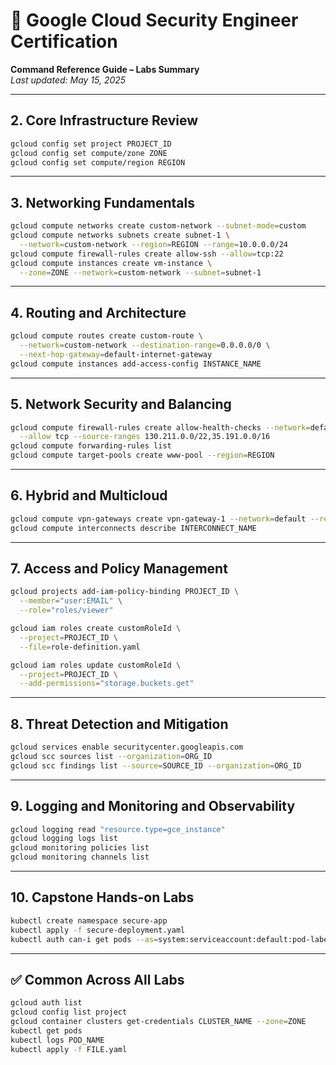 
# 📘 Google Cloud Security Engineer Certification  
**Command Reference Guide – Labs Summary**  
_Last updated: May 15, 2025_

---
## **2. Core Infrastructure Review**
```bash
gcloud config set project PROJECT_ID
gcloud config set compute/zone ZONE
gcloud config set compute/region REGION
```

---

## **3. Networking Fundamentals**
```bash
gcloud compute networks create custom-network --subnet-mode=custom
gcloud compute networks subnets create subnet-1 \
  --network=custom-network --region=REGION --range=10.0.0.0/24
gcloud compute firewall-rules create allow-ssh --allow=tcp:22
gcloud compute instances create vm-instance \
  --zone=ZONE --network=custom-network --subnet=subnet-1
```

---

## **4. Routing and Architecture**
```bash
gcloud compute routes create custom-route \
  --network=custom-network --destination-range=0.0.0.0/0 \
  --next-hop-gateway=default-internet-gateway
gcloud compute instances add-access-config INSTANCE_NAME
```

---

## **5. Network Security and Balancing**
```bash
gcloud compute firewall-rules create allow-health-checks --network=default \
  --allow tcp --source-ranges 130.211.0.0/22,35.191.0.0/16
gcloud compute forwarding-rules list
gcloud compute target-pools create www-pool --region=REGION
```

---

## **6. Hybrid and Multicloud**
```bash
gcloud compute vpn-gateways create vpn-gateway-1 --network=default --region=REGION
gcloud compute interconnects describe INTERCONNECT_NAME
```

---

## **7. Access and Policy Management**
```bash
gcloud projects add-iam-policy-binding PROJECT_ID \
  --member="user:EMAIL" \
  --role="roles/viewer"

gcloud iam roles create customRoleId \
  --project=PROJECT_ID \
  --file=role-definition.yaml

gcloud iam roles update customRoleId \
  --project=PROJECT_ID \
  --add-permissions="storage.buckets.get"
```

---

## **8. Threat Detection and Mitigation**
```bash
gcloud services enable securitycenter.googleapis.com
gcloud scc sources list --organization=ORG_ID
gcloud scc findings list --source=SOURCE_ID --organization=ORG_ID
```

---

## **9. Logging and Monitoring and Observability**
```bash
gcloud logging read "resource.type=gce_instance"
gcloud logging logs list
gcloud monitoring policies list
gcloud monitoring channels list
```

---

## **10. Capstone Hands-on Labs**
```bash
kubectl create namespace secure-app
kubectl apply -f secure-deployment.yaml
kubectl auth can-i get pods --as=system:serviceaccount:default:pod-labeler
```

---

## ✅ Common Across All Labs
```bash
gcloud auth list
gcloud config list project
gcloud container clusters get-credentials CLUSTER_NAME --zone=ZONE
kubectl get pods
kubectl logs POD_NAME
kubectl apply -f FILE.yaml
```
